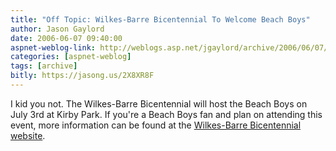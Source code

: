 ```yaml
---
title: "Off Topic: Wilkes-Barre Bicentennial To Welcome Beach Boys"
author: Jason Gaylord
date: 2006-06-07 09:40:00
aspnet-weblog-link: http://weblogs.asp.net/jgaylord/archive/2006/06/07/Off-Topic_3A00_-Wilkes_2D00_Barre-Bicentenial-To-Welcome-Beach-Boys.aspx
categories: [aspnet-weblog]
tags: [archive]
bitly: https://jasong.us/2X8XR8F
---
```


I kid you not. The Wilkes-Barre Bicentennial will host the Beach Boys on July 3rd at Kirby Park. If you're a Beach Boys fan and plan on attending this event, more information can be found at the [Wilkes-Barre Bicentennial website](http://www.wilkes-barre200.org/).